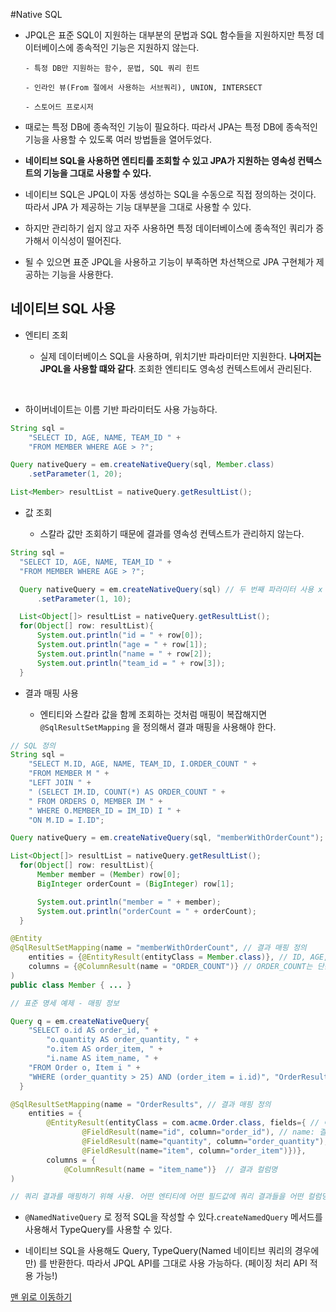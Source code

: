 #Native SQL

- JPQL은 표준 SQL이 지원하는 대부분의 문법과 SQL 함수들을 지원하지만 특정 데이터베이스에 종속적인 기능은 지원하지 않는다.

      - 특정 DB만 지원하는 함수, 문법, SQL 쿼리 힌트

      - 인라인 뷰(From 절에서 사용하는 서브쿼리), UNION, INTERSECT

      - 스토어드 프로시저

- 때로는 특정 DB에 종속적인 기능이 필요하다. 따라서 JPA는 특정 DB에 종속적인 기능을 사용할 수 있도록 여러 방법들을 열어두었다.


- **네이티브 SQL을 사용하면 엔티티를 조회할 수 있고 JPA가 지원하는 영속성 컨텍스트의 기능을 그대로 사용할 수 있다.**


- 네이티브 SQL은 JPQL이 자동 생성하는 SQL을 수동으로 직접 정의하는 것이다. 따라서 JPA 가 제공하는 기능 대부분을 그대로 사용할 수 있다.


- 하지만 관리하기 쉽지 않고 자주 사용하면 특정 데이터베이스에 종속적인 쿼리가 증가해서 이식성이 떨어진다.


- 될 수 있으면 표준 JPQL을 사용하고 기능이 부족하면 차선책으로 JPA 구현체가 제공하는 기능을 사용한다.

## 네이티브 SQL 사용
- 엔티티 조회

  - 실제 데이터베이스 SQL을 사용하며, 위치기반 파라미터만 지원한다. **나머지는 JPQL을 사용할 떄와 같다**. 조회한 엔티티도 영속성 컨텍스트에서 관리된다.
<br/>

  - 하이버네이트는 이름 기반 파라미터도 사용 가능하다.

```java
String sql =
    "SELECT ID, AGE, NAME, TEAM_ID " +
    "FROM MEMBER WHERE AGE > ?";

Query nativeQuery = em.createNativeQuery(sql, Member.class)
    .setParameter(1, 20);

List<Member> resultList = nativeQuery.getResultList();
```

- 값 조회

  - 스칼라 값만 조회하기 때문에 결과를 영속성 컨텍스트가 관리하지 않는다.
```java
String sql =
  "SELECT ID, AGE, NAME, TEAM_ID " +
  "FROM MEMBER WHERE AGE > ?";

  Query nativeQuery = em.createNativeQuery(sql) // 두 번째 파라미터 사용 x
      .setParameter(1, 10);

  List<Object[]> resultList = nativeQuery.getResultList();
  for(Object[] row: resultList){
      System.out.println("id = " + row[0]);
      System.out.println("age = " + row[1]);
      System.out.println("name = " + row[2]);
      System.out.println("team_id = " + row[3]);
  }
```

- 결과 매핑 사용

  - 엔티티와 스칼라 값을 함께 조회하는 것처럼 매핑이 복잡해지면 `@SqlResultSetMapping` 을 정의해서 결과 매핑을 사용해야 한다.

```java
// SQL 정의
String sql =
    "SELECT M.ID, AGE, NAME, TEAM_ID, I.ORDER_COUNT " +
    "FROM MEMBER M " +
    "LEFT JOIN " +
    " (SELECT IM.ID, COUNT(*) AS ORDER_COUNT " +
    " FROM ORDERS O, MEMBER IM " +
    " WHERE O.MEMBER_ID = IM_ID) I " +
    "ON M.ID = I.ID";

Query nativeQuery = em.createNativeQuery(sql, "memberWithOrderCount"); // 두 번째 파라미터 : 결과 매핑 정보의 이름

List<Object[]> resultList = nativeQuery.getResultList();
  for(Object[] row: resultList){
      Member member = (Member) row[0];
      BigInteger orderCount = (BigInteger) row[1];

      System.out.println("member = " + member);
      System.out.println("orderCount = " + orderCount);
  }
```
```java
@Entity
@SqlResultSetMapping(name = "memberWithOrderCount", // 결과 매핑 정의
    entities = {@EntityResult(entityClass = Member.class)}, // ID, AGE, NAME, TEAM_ID 는 Member 엔티티와 매핑
    columns = {@ColumnResult(name = "ORDER_COUNT")} // ORDER_COUNT는 단순히 값으로 매핑
)
public class Member { ... }
```
```java
// 표준 명세 예제 - 매핑 정보

Query q = em.createNativeQuery{
    "SELECT o.id AS order_id, " +
        "o.quantity AS order_quantity, " +
        "o.item AS order_item, " +
        "i.name AS item_name, " +
    "FROM Order o, Item i " +
    "WHERE (order_quantity > 25) AND (order_item = i.id)", "OrderResults");
  }

@SqlResultSetMapping(name = "OrderResults", // 결과 매핑 정의
    entities = {
        @EntityResult(entityClass = com.acme.Order.class, fields={ // 여러 엔티티와 여러 컬럼을 매핑, entityClass : 결과로 사용할 엔티티 클래스를 지정
                @FieldResult(name="id", column="order_id"), // name: 결과를 받을 필드명, column : 결과 컬럼명
                @FieldResult(name="quantity", column="order_quantity"),
                @FieldResult(name="item", column="order_item")})},
        columns = {
            @ColumnResult(name = "item_name")}  // 결과 컬럼명
)

// 쿼리 결과를 매핑하기 위해 사용. 어떤 엔티티에 어떤 필드값에 쿼리 결과들을 어떤 컬럼명으로 매핑할지 결정!
```

- `@NamedNativeQuery` 로 정적 SQL을 작성할 수 있다.`createNamedQuery` 메서드를 사용해서 TypeQuery를 사용할 수 있다.


- 네이티브 SQL을 사용해도 Query, TypeQuery(Named 네이티브 쿼리의 경우에만) 를 반환한다. 따라서 JPQL API를 그대로 사용 가능하다. (페이징 처리 API 적용 가능!)


[맨 위로 이동하기](#)
